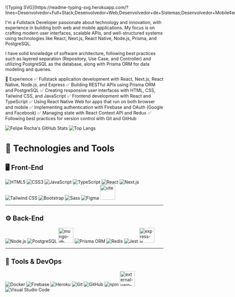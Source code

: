 <div style="display: flex">
  ![Typing SVG](https://readme-typing-svg.herokuapp.com/?lines=Desenvolvedor+Full+Stack;Desenvolvedor+Web;Desenvolvedor+de+Sistemas;Desenvolvedor+Mobile&center=true&size=22)
</div>
 
I'm a Fullstack Developer passionate about technology and innovation, with experience in building both web and mobile applications. My focus is on crafting modern user interfaces, scalable APIs, and well-structured systems using technologies like React, Next.js, React Native, Node.js, Prisma, and PostgreSQL.

I have solid knowledge of software architecture, following best practices such as layered separation (Repository, Use Case, and Controller) and utilizing PostgreSQL as the database, along with Prisma ORM for data modeling and queries.

🚀 Experience
✅ Fullstack application development with React, Next.js, React Native, Node.js, and Express
✅ Building RESTful APIs using Prisma ORM and PostgreSQL
✅ Creating responsive user interfaces with HTML, CSS, Tailwind CSS, and JavaScript
✅ Frontend development with React and TypeScript
✅ Using React Native Web for apps that run on both browser and mobile
✅ Implementing authentication with Firebase and OAuth (Google and Facebook)
✅ Managing state with React Context API and Redux
✅ Following best practices for version control with Git and GitHub

![Felipe Rocha's GitHub Stats](https://github-readme-stats.vercel.app/api?username=duduzinmuller&show_icons=true&theme=dark)
![Top Langs](https://github-readme-stats.vercel.app/api/top-langs/?username=duduzinmuller&layout=compact&theme=dark)

# 🚀 Technologies and Tools 

## 🖥️ Front-End  
![HTML5](https://img.icons8.com/color/48/html-5--v1.png) ![CSS3](https://img.icons8.com/color/48/css3.png) ![JavaScript](https://img.icons8.com/color/48/javascript--v1.png) ![TypeScript](https://img.icons8.com/fluency/48/typescript--v1.png) ![React](https://img.icons8.com/plasticine/48/react.png) ![Next.js](https://img.icons8.com/fluency/48/nextjs.png) ![Tailwind CSS](https://img.icons8.com/color/48/tailwind_css.png) ![Bootstrap](https://img.icons8.com/color/48/bootstrap--v2.png) ![Sass](https://img.icons8.com/external-tal-revivo-color-tal-revivo/48/external-sass-a-style-sheet-professional-grade-css-extension-language-logo-color-tal-revivo.png) ![Figma](https://img.icons8.com/color/48/figma--v1.png) <img width="48" height="48" src="https://img.icons8.com/fluency/48/vite.png" alt="vite"/>

---  

## ⚙️ Back-End  
![Node.js](https://img.icons8.com/fluency/48/node-js.png) ![PostgreSQL](https://img.icons8.com/color/48/postgreesql.png) <img width="48" height="48" src="https://img.icons8.com/color/48/mongo-db.png" alt="mongo-db"/>
 ![Prisma ORM](https://img.icons8.com/fluency/48/prisma-orm.png) ![Redis](https://img.icons8.com/color/48/redis--v1.png) ![Jest](https://img.icons8.com/external-tal-revivo-color-tal-revivo/48/external-jest-can-collect-code-coverage-information-from-entire-projects-logo-color-tal-revivo.png)  <img width="48" height="48" src="https://img.icons8.com/ios/50/FFFFFF/express-js.png" alt="express-js"/>

---  

## 🔧 Tools & DevOps  
![Docker](https://img.icons8.com/color/48/docker.png) ![Firebase](https://img.icons8.com/color/48/firebase.png) ![Heroku](https://img.icons8.com/color/48/heroku.png) ![Git](https://img.icons8.com/color/48/git.png) ![GitHub](https://img.icons8.com/material-rounded/48/github.png) ![npm](https://img.icons8.com/color/48/npm.png) <img width="48" height="48" src="https://img.icons8.com/external-tal-revivo-color-tal-revivo/48/external-yarn-fast-reliable-and-secure-dependency-management-web-portal-logo-color-tal-revivo.png" alt="external-yarn-fast-reliable-and-secure-dependency-management-web-portal-logo-color-tal-revivo"/> ![Visual Studio Code](https://img.icons8.com/color/48/visual-studio-code-2019.png)  

